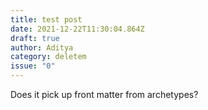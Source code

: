 ```yaml
---
title: test post
date: 2021-12-22T11:30:04.864Z
draft: true
author: Aditya
category: deletem
issue: "0"
---
```

Does it pick up front matter from archetypes?